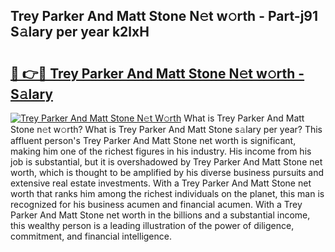 ## Trey Parker And Matt Stone N𝚎t w𝚘rth - Part-j91 S𝚊lary per year k2lxH

# <h2><a href="http://gc2854.nevu.top/?p=Trey+Parker+And+Matt+Stone">🔗 👉🔴 Trey Parker And Matt Stone N𝚎t w𝚘rth - S𝚊lary</a></h2>

[![Trey Parker And Matt Stone N𝚎t W𝚘rth](https://i.imgur.com/Oavwk0R.jpeg)](http://gc2854.nevu.top/?p=Trey+Parker+And+Matt+Stone)
What is Trey Parker And Matt Stone n𝚎t w𝚘rth? What is Trey Parker And Matt Stone s𝚊lary per year?
This affluent person's Trey Parker And Matt Stone net worth is significant, making him one of the richest figures in his industry. His income from his job is substantial, but it is overshadowed by Trey Parker And Matt Stone net worth, which is thought to be amplified by his diverse business pursuits and extensive real estate investments. With a Trey Parker And Matt Stone net worth that ranks him among the richest individuals on the planet, this man is recognized for his business acumen and financial acumen. With a Trey Parker And Matt Stone net worth in the billions and a substantial income, this wealthy person is a leading illustration of the power of diligence, commitment, and financial intelligence.
